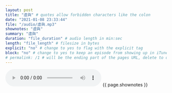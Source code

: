 ```yaml
---
layout: post
title: "虛與" # quotes allow forbidden characters like the colon
date: "2021-01-08 23:33:44"
file: "/audio/虛與.mp3"
shownotes: "虛與"
summary: "虛與"
duration: "file_duration" # audio length in min:sec
length: "file_length" # filesize in bytes
explicit: "no" # change to yes to flag with the explicit tag
block: "no" # change to yes to keep an episode from showing up in iTunes
# permalink: /1 # will be the ending part of the pages URL, delete to default to the title
---
```


<audio controls>
<source src="{{site.url}}{{site.baseurl}}{{ page.file }}" type="audio/x-mp3">
Your browser does not support the audio element.
</audio>
{{ page.shownotes }}
